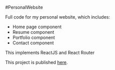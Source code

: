 #PersonalWebsite

Full code for my personal website, which includes:
* Home page component
* Resume component
* Portfolio component
* Contact component

This implements ReactJS and React Router

This project is published [here](https://nicolawinterson.com).


